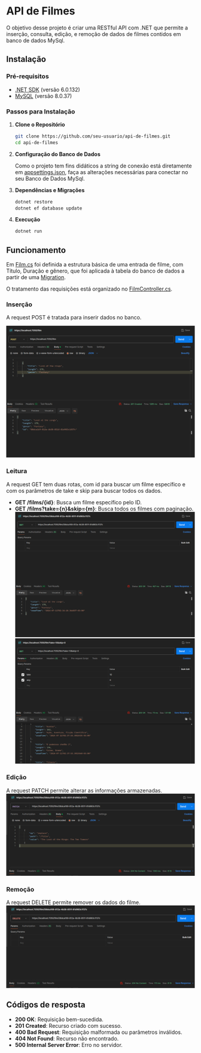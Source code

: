 # API de Filmes
O objetivo desse projeto é criar uma RESTful API com .NET que permite a inserção, consulta, edição, e remoção de dados de filmes contidos em banco de dados MySql.

## Instalação
### Pré-requisitos

- [.NET SDK](https://dotnet.microsoft.com/en-us/download/dotnet/6.0) (versão 6.0.132)
- [MySQL](https://www.mysql.com/downloads/) (versão 8.0.37)

### Passos para Instalação

1. **Clone o Repositório**
   ```bash
   git clone https://github.com/seu-usuario/api-de-filmes.git
   cd api-de-filmes
   ```
2. **Configuração do Banco de Dados**
    
    Como o projeto tem fins didáticos a string de conexão está diretamente em [appsettings.json](./appsettings.json), faça as alterações necessárias para conectar no seu Banco de Dados MySql.

3. **Dependências e Migrações** 
    ```bash
    dotnet restore
    dotnet ef database update
    ```
4. **Execução**
    ```bash
    dotnet run
    ```


## Funcionamento
Em [Film.cs](./models/Film.cs) foi definida a estrutura básica de uma entrada de filme, com Título, Duração e gênero, que foi aplicada à tabela do banco de dados a partir de uma [Migration](https://learn.microsoft.com/pt-br/ef/core/managing-schemas/migrations/?tabs=dotnet-core-cli). 

O tratamento das requisições está organizado no [FilmController.cs](./Controllers/FilmController.cs).
### Inserção
A request POST é tratada para inserir dados no banco.

![PostRequest](./Images/01.png)

### Leitura
A request GET tem duas rotas, com id para buscar um filme específico e com os parâmetros de take e skip para buscar todos os dados.

- **GET /films/{id}**: Busca um filme específico pelo ID.
- **GET /films?take={n}&skip={m}**: Busca todos os filmes com paginação.
![GetRequest](./Images/02.png)
![GetRequest](./Images/03.png)

### Edição
A request PATCH permite alterar as informações armazenadas.
![PatchRequest](./Images/04.png)

### Remoção
A request DELETE permite remover os dados do filme.
![DeleteRequest](./Images/05.png)

## Códigos de resposta
- **200 OK**: Requisição bem-sucedida.
- **201 Created**: Recurso criado com sucesso.
- **400 Bad Request**: Requisição malformada ou parâmetros inválidos.
- **404 Not Found**: Recurso não encontrado.
- **500 Internal Server Error**: Erro no servidor.
